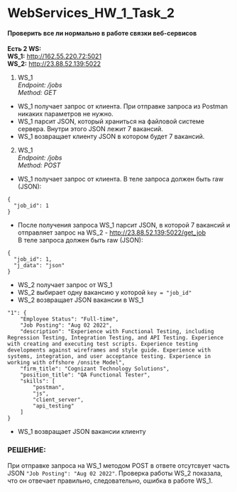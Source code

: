 # WebServices_HW_1_Task_2

#### Проверить все ли нормально в работе связки веб-сервисов

**Есть 2 WS:**     
**WS_1:** http://162.55.220.72:5021   
**WS_2:** http://23.88.52.139:5022 

1. WS_1  
*Endpoint: /jobs  
Method: GET*   

- WS_1 получает запрос от клиента. При отправке запроса из Postman никаких параметров не нужно.
- WS_1 парсит JSON, который храниться на файловой системе сервера. Внутри этого JSON лежит 7 вакансий.
- WS_1 возвращает клиенту JSON в котором будет 7 вакансий.

2. WS_1  
*Endpoint: /jobs  
Method: POST*  

- WS_1 получает запрос от клиента.
В теле запроса должен быть raw (JSON): 
```
{
  "job_id": 1
}
```
- После получения запроса WS_1 парсит JSON, в которой 7 вакансий и отправляет запрос на WS_2 - http://23.88.52.139:5022/get_job  
В теле запроса должен быть raw (JSON):
```
{
  "job_id": 1, 
  "j_data": "json"
}
```
- WS_2 получает запрос от WS_1
- WS_2 выбирает одну вакансию у которой `key = "job_id"`
- WS_2 возвращает JSON вакансии в WS_1
```
"1": {
    "Employee Status": "Full-time",
    "Job Posting": "Aug 02 2022",
    "description": "Experience with Functional Testing, including Regression Testing, Integration Testing, and API Testing. Experience with creating and executing test scripts. Experience testing developments against wireframes and style guide. Experience with systems, integration, and user acceptance testing. Experience in working with offshore /onsite Model",
    "firm_title": "Cognizant Technology Solutions",
    "position_title": "QA Functional Tester",
    "skills": [
        "postman",
        "js",
        "client_server",
        "api_testing"
    ]
}
```
- WS_1 возвращает JSON вакансии клиенту

### РЕШЕНИЕ:

При отправке запроса на WS_1 методом POST в ответе отсутсвует часть JSON `"Job Posting": "Aug 02 2022"`. Проверка работы WS_2 показала, что он отвечает правильно, следовательно, ошибка в работе WS_1.
